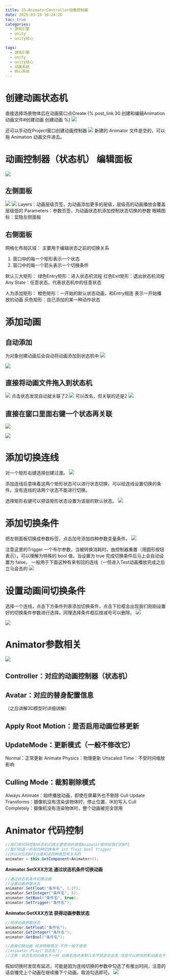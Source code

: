 ```yaml
---
title: 33.AnimatorController动画控制器
date: 2025-03-18 16:24:26
toc: true
categories:
  - 游戏引擎
  - unity
  - unity核心

tags:
  - 游戏引擎
  - unity
  - unity核心
  - 动画系统
  - 核心系统
---
```


# 创建动画状态机
直接选择场景物体后在动画窗口点Create {% post_link 30.创建和编辑Animation动画文件#创建动画 创建动画 %}
![](33.AnimatorController动画控制器/file-20250318164330520.png)


还可以手动在Project窗口创建动画控制器
![](33.AnimatorController动画控制器/file-20250318164152657.png)
新建的 Animator 文件是空的，可以拖 Animation 动画文件进去。

# 动画控制器（状态机） 编辑面板
![](33.AnimatorController动画控制器/file-20250318164828800.png)
## 左侧面板
![](33.AnimatorController动画控制器/file-20250318165859455.png)
![](33.AnimatorController动画控制器/file-20250318165935117.png)
Layers：动画层级页签，为动画添加更多的层级，层级高的动画播放会覆盖层级低的
Parameters：参数页签，为动画状态机添加控制状态切换的参数 眼睛图标：显隐左侧面板

## 右侧面板
网格化布局区域：
主要用于编辑状态之前的切换关系 
1. 窗口中的每一个矩形表示一个状态 
2. 窗口中的每一个箭头表示一个切换条件

 默认三大矩形： 
 绿色Entry矩形：进入状态机流程 
 红色Exit矩形：退出状态机流程 
 Any State：任意状态，代表状态机中的任意状态

人为添加矩形： 
橙色矩形：一开始的默认状态动画，和Entry相连 表示一开始播放的动画 
灰色矩形：自己添加的某一种动作状态

# 添加动画
## 自动添加
为对象创建动画后会自动将动画添加到状态机中
![](33.AnimatorController动画控制器/file-20250318170322683.png)

![](33.AnimatorController动画控制器/file-20250318170335202.png)

## 直接将动画文件拖入到状态机
![](33.AnimatorController动画控制器/file-20250318170441000.png)
点击状态发现自动就关联了2
![](33.AnimatorController动画控制器/file-20250318170549398.png)
可以改名，但关联的还是2
![](33.AnimatorController动画控制器/file-20250318170752957.png)

## 直接在窗口里面右键一个状态再关联
![](33.AnimatorController动画控制器/file-20250318170917460.png)

![](33.AnimatorController动画控制器/file-20250318170933197.png)


# 添加切换连线
对一个矩形右键选择创建过渡。
![](33.AnimatorController动画控制器/file-20250318171027477.png)

添加连线后意味着这两个矩形状态可以进行状态切换，可以给连线设置切换的条件。没有连线的话两个状态不能进行切换。

选择矩形右键可以把该矩形状态设置为该层的默认状态。
![](33.AnimatorController动画控制器/file-20250318171331769.png)





# 添加切换条件
把左侧面板切换成参数标签，点击加号添加四种参数变量条件。
![](33.AnimatorController动画控制器/file-20250318171500475.png)

注意这里的Trigger
一个布尔参数，当被转换消耗时，由控制器重置（用圆形按钮表示）。可以理解为特殊的 bool 值，当设置为 true 完成切换条件后马上会自动设置为 false。
一般用于下面这种有来有回的连线（一但进入Test动画播放完成之后立马会去的 
![](33.AnimatorController动画控制器/file-20250318172521220.png)


# 设置动画间切换条件
选择一个连线，点击下方条件列表添加切换条件，点击下拉框会出现我们刚刚设置好的切换条件参数进行选择。同理选择条件框后按减号可以删除。
![](33.AnimatorController动画控制器/file-20250318172004225.png)

![](33.AnimatorController动画控制器/file-20250318172026757.png)

# Animator参数相关
![](33.AnimatorController动画控制器/file-20250318192721726.png)
## Controller：对应的动画控制器（状态机）

## Avatar：对应的替身配置信息
（之后讲解3D模型时详细讲解）

## Apply Root Motion：是否启用动画位移更新

## UpdateMode：更新模式（一般不修改它）
Normal：正常更新
Animate Physics：物理更新
Unscaled Time：不受时间缩放影响

## Culling Mode：裁剪剔除模式
Always Animate：始终播放动画，即使在屏幕外也不剔除
Cull Update Transforms：摄像机没有渲染该物体时，停止位置、IK的写入
Cull Completely：摄像机没有渲染物体时，整个动画被完全禁用


# Animator 代码控制
```cs
//我们用代码控制状态机切换主要使用的就是Animator提供给我们的API
//我们知道一共有四种切换条件 int float bool trigger
//所以对应的API也是和这四种类型有关系的
animator = this.GetComponent<Animator>();
```

**Animator.SetXXX方法 通过状态机条件切换动画**
```cs
//通过状态机条件切换动画
//设置动画参数状态
animator.SetFloat("条件名", 1.2f);
animator.SetInteger("条件名", 5);
animator.SetBool("条件名", true);
animator.SetTrigger("条件名");
```

**Animator.GetXXX方法 获得动画参数状态**
```cs
//获得动画参数状态
animator.GetFloat("条件名");
animator.GetInteger("条件名");
animator.GetBool("条件名");

//直接切换动画 除非特殊情况 不然一般不使用
//animator.Play("状态名");
//注意：状态名和动画名不一样 动画名拖进来默认名字就是状态名 但是可以修改的和动画名不一样的
```

假如切换时发现有延迟，可能是因为连线切换的参数中勾选了有推出时间，注意的话会播完上个动画在继续播下个动画。取消勾选即可。
![](33.AnimatorController动画控制器/file-20250318193600768.png)


